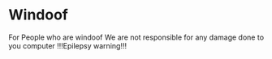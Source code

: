 # Windoof
For People who are windoof
We are not responsible for any damage done to you computer
!!!Epilepsy warning!!!
